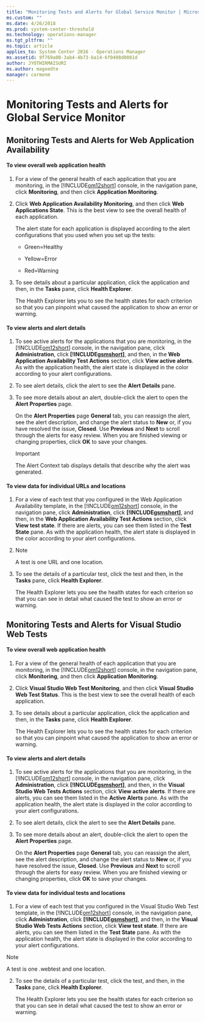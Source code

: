 ```yaml
---
title: "Monitoring Tests and Alerts for Global Service Monitor | Microsoft Docs"
ms.custom: ""
ms.date: 4/26/2018
ms.prod: system-center-threshold
ms.technology: operations-manager
ms.tgt_pltfrm: ""
ms.topic: article
applies_to: System Center 2016 - Operations Manager
ms.assetid: 9f769a08-3ab4-4b73-ba14-6f0498d0081d
author: JYOTHIRMAISURI
ms.author: magoedte
manager: carmonm
---
```

# Monitoring Tests and Alerts for Global Service Monitor
## Monitoring Tests and Alerts for Web Application Availability  
  
#### To view overall web application health  
  
1.  For a view of the general health of each application that you are monitoring, in the [!INCLUDE[om12short](../includes/om12short-md.md)] console, in the navigation pane, click **Monitoring**, and then click **Application Monitoring**.  
  
2.  Click **Web Application Availability Monitoring**, and then click **Web Applications State**. This is the best view to see the overall health of each application.  
  
     The alert state for each application is displayed according to the alert configurations that you used when you set up the tests:  
  
    -   Green=Healthy  
  
    -   Yellow=Error  
  
    -   Red=Warning  
  
3.  To see details about a particular application, click the application and then, in the **Tasks** pane, click **Health Explorer**.  
  
     The Health Explorer lets you to see the health states for each criterion so that you can pinpoint what caused the application to show an error or warning.  
  
#### To view alerts and alert details  
  
1.  To see active alerts for the applications that you are monitoring, in the [!INCLUDE[om12short](../includes/om12short-md.md)] console, in the navigation pane, click **Administration**, click **[!INCLUDE[gsmshort](../includes/gsmshort-md.md)]**, and then, in the **Web Application Availability Test Actions** section, click **View active alerts**. As with the application health, the alert state is displayed in the color according to your alert configurations.  
  
2.  To see alert details, click the alert to see the **Alert Details** pane.  
  
3.  To see more details about an alert, double-click the alert to open the **Alert Properties** page.  
  
     On the **Alert Properties** page **General** tab, you can reassign the alert, see the alert description, and change the alert status to **New** or, if you have resolved the issue, **Closed**. Use **Previous** and **Next** to scroll through the alerts for easy review. When you are finished viewing or changing properties, click **OK** to save your changes.  
  
    > [!IMPORTANT]
    >  The Alert Context tab displays details that describe why the alert was generated.  
  
#### To view data for individual URLs and locations  
  
1.  For a view of each test that you configured in the Web Application Availability template, in the [!INCLUDE[om12short](../includes/om12short-md.md)] console, in the navigation pane, click **Administration**, click **[!INCLUDE[gsmshort](../includes/gsmshort-md.md)]**, and then, in the **Web Application Availability Test Actions** section, click **View test state**. If there are alerts, you can see them listed in the **Test State** pane. As with the application health, the alert state is displayed in the color according to your alert configurations.  
  
2.  > [!NOTE]
    >  A test is one URL and one location.  
  
3.  To see the details of a particular test, click the test and then, in the **Tasks** pane, click **Health Explorer**.  
  
     The Health Explorer lets you see the health states for each criterion so that you can see in detail what caused the test to show an error or warning.  
  
## Monitoring Tests and Alerts for Visual Studio Web Tests  
  
#### To view overall web application health  
  
1.  For a view of the general health of each application that you are monitoring, in the [!INCLUDE[om12short](../includes/om12short-md.md)] console, in the navigation pane, click **Monitoring**, and then click **Application Monitoring**.  
  
2.  Click **Visual Studio Web Test Monitoring**, and then click **Visual Studio Web Test Status**. This is the best view to see the overall health of each application.  
  
3.  To see details about a particular application, click the application and then, in the **Tasks** pane, click **Health Explorer**.  
  
     The Health Explorer lets you to see the health states for each criterion so that you can pinpoint what caused the application to show an error or warning.  
  
#### To view alerts and alert details  
  
1.  To see active alerts for the applications that you are monitoring, in the [!INCLUDE[om12short](../includes/om12short-md.md)] console, in the navigation pane, click **Administration**, click **[!INCLUDE[gsmshort](../includes/gsmshort-md.md)]**, and then, in the **Visual Studio Web Tests Actions** section, click **View active alerts**. If there are alerts, you can see them listed in the **Active Alerts** pane. As with the application health, the alert state is displayed in the color according to your alert configurations.  
  
2.  To see alert details, click the alert to see the **Alert Details** pane.  
  
3.  To see more details about an alert, double-click the alert to open the **Alert Properties** page.  
  
     On the **Alert Properties** page **General** tab, you can reassign the alert, see the alert description, and change the alert status to **New** or, if you have resolved the issue, **Closed**. Use **Previous** and **Next** to scroll through the alerts for easy review. When you are finished viewing or changing properties, click **OK** to save your changes.  
  
#### To view data for individual tests and locations  
  
1.  For a view of each test that you configured in the Visual Studio Web Test template, in the [!INCLUDE[om12short](../includes/om12short-md.md)] console, in the navigation pane, click **Administration**, click **[!INCLUDE[gsmshort](../includes/gsmshort-md.md)]**, and then, in the **Visual Studio Web Tests Actions** section, click **View test state**. If there are alerts, you can see them listed in the **Test State** pane. As with the application health, the alert state is displayed in the color according to your alert configurations.  
  
  > [!NOTE]
  >  A test is one .webtest and one location.  
  
2.  To see the details of a particular test, click the test, and then, in the **Tasks** pane, click **Health Explorer**.  
  
     The Health Explorer lets you see the health states for each criterion so that you can see in detail what caused the test to show an error or warning.
